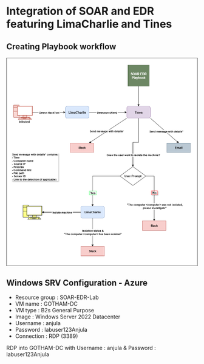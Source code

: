 # Integration of SOAR and EDR featuring LimaCharlie and Tines

## Creating Playbook workflow

![diagram.png](res/diagram.png)


## Windows SRV Configuration - Azure

- Resource group : SOAR-EDR-Lab
- VM name : GOTHAM-DC
- VM type : B2s General Purpose
- Image : Windows Server 2022 Datacenter
- Username : anjula
- Password : labuser123Anjula
- Connection : RDP (3389)

RDP into GOTHAM-DC with Username : anjula & Password : labuser123Anjula



